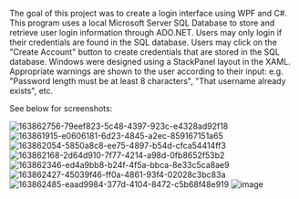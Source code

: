 The goal of this project was to create a login interface using WPF and C#. This program uses a local Microsoft Server SQL Database to store and retrieve user login information through ADO.NET. Users may only login if their credentials are found in the SQL database. Users may click on the "Create Account" button to create credentials that are stored in the SQL database. Windows were designed using a StackPanel layout in the XAML. Appropriate warnings are shown to the user according to their input: e.g. "Password length must be at least 8 characters", "That username already exists", etc.



See below for screenshots:


![163862756-79eef823-5c48-4397-923c-e4328ad92f18](https://user-images.githubusercontent.com/103938494/163871253-86bf8aee-eaac-4648-88ce-382b030314bb.jpg)
![163861915-e0606181-6d23-4845-a2ec-859167151a65](https://user-images.githubusercontent.com/103938494/163871068-12a7190d-9dde-49b8-a425-8768d4181ab5.jpg)
![163862054-5850a8c8-ee75-4897-b54d-cfca54414ff3](https://user-images.githubusercontent.com/103938494/163871088-e00bebc1-ca9b-44eb-8060-7b8c61cc51d8.jpg)
![163862168-2d64d910-7f77-4214-a98d-0fb8652f53b2](https://user-images.githubusercontent.com/103938494/163871109-3a5f14f4-6329-4181-9be9-3b2b2113a33a.jpg)
![163862346-ed4a9bb8-b24f-4f5a-bbca-8e33c5ca8ae9](https://user-images.githubusercontent.com/103938494/163871132-8c0af141-71ba-4dbb-84ea-b2860d50720a.jpg)
![163862427-45039f46-ff0a-4861-93f4-02028c3bc83a](https://user-images.githubusercontent.com/103938494/163871209-e4b6272d-17b0-4057-ad70-9b92209aa0b6.jpg)
![163862485-eaad9984-377d-4104-8472-c5b68f48e919](https://user-images.githubusercontent.com/103938494/163871236-5baeea1b-1016-423e-976f-57ed43333641.jpg)
![image](https://user-images.githubusercontent.com/103938494/163871563-cbb8db98-23c6-4eb8-9d83-032f385b4185.png)








